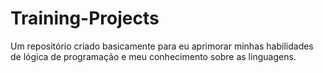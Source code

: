 # Training-Projects
Um repositório criado basicamente para eu aprimorar minhas habilidades de lógica de programação e meu conhecimento sobre as linguagens.
